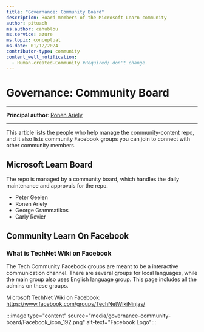 ```yaml
---
title: "Governance: Community Board" 
description: Board members of the Microsoft Learn community
author: pituach 
ms.author: cahublou 
ms.service: azure 
ms.topic: conceptual 
ms.date: 01/12/2024 
contributor-type: community
content_well_notification: 
  - Human-created-Community #Required; don't change.
---
```


# Governance: Community Board

---

**Principal author**: [Ronen Ariely](/users/pituach/) 

---

This article lists the people who help manage the community-content repo, and it also lists community Facebook groups you can join to connect with other community members. 

## Microsoft Learn Board

The repo is managed by a community board, which handles the daily maintenance and approvals for the repo.

- Peter Geelen
- Ronen Ariely
- George Grammatikos
- Carly Revier

## Community Learn On Facebook

### What is TechNet Wiki on Facebook

The Tech Community Facebook groups are meant to be a interactive communication channel. There are several groups for local languages, while the main group also uses English language group. This page includes all the admins on these groups.

Microsoft TechNet Wiki on Facebook: https://www.facebook.com/groups/TechNetWikiNinjas/

:::image type="content" source="media/governance-community-board/Facebook_icon_192.png" alt-text="Facebook Logo":::

